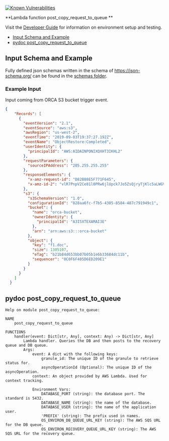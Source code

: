 [![Known Vulnerabilities](https://snyk.io/test/github/nasa/cumulus-orca/badge.svg?targetFile=tasks/post_copy_request_to_queue/requirements.txt)](https://snyk.io/test/github/nasa/cumulus-orca?targetFile=tasks/copy_files_to_archive/requirements.txt)

**Lambda function post_copy_request_to_queue **

Visit the [Developer Guide](https://nasa.github.io/cumulus-orca/docs/developer/development-guide/code/contrib-code-intro) for information on environment setup and testing.

- [Input Schema and Example](#input-schema)
- [pydoc post_copy_request_to_queue](#pydoc)

<a name="input-schema"></a>
## Input Schema and Example
Fully defined json schemas written in the schema of https://json-schema.org/ can be found in the [schemas folder](schemas).

### Example Input
Input coming from ORCA S3 bucket trigger event.
```json
{
    "Records": [
      {
        "eventVersion": "2.1",
        "eventSource": "aws:s3",
        "awsRegion": "us-west-2",
        "eventTime": "2019-09-03T19:37:27.192Z",
        "eventName": "ObjectRestore:Completed",
        "userIdentity": {
          "principalId": "AWS:AIDAINPONIXQXHT3IKHL2"
        },
        "requestParameters": {
          "sourceIPAddress": "205.255.255.255"
        },
        "responseElements": {
          "x-amz-request-id": "D82B88E5F771F645",
          "x-amz-id-2": "vlR7PnpV2Ce81l0PRw6jlUpck7Jo5ZsQjryTjKlc5aLWGVHPZLj5NeC6qMa0emYBDXOo6QBU0Wo="
        },
        "s3": {
          "s3SchemaVersion": "1.0",
          "configurationId": "828aa6fc-f7b5-4305-8584-487c791949c1",
          "bucket": {
            "name": "orca-bucket",
            "ownerIdentity": {
              "principalId": "A3I5XTEXAMAI3E"
            },
            "arn": "arn:aws:s3:::orca-bucket"
          },
          "object": {
            "key": "f1.doc",
            "size": 1305107,
            "eTag": "b21b84d653bb07b05b1e6b33684dc11b",
            "sequencer": "0C0F6F405D6ED209E1"
          }
        }
      }
    ]
  }
```

<a name="pydoc"></a>
## pydoc post_copy_request_to_queue
```
Help on module post_copy_request_to_queue:

NAME
    post_copy_request_to_queue

FUNCTIONS
    handler(event: Dict[str, Any], context: Any) -> Dict[str, Any]
        Lambda handler. Queries the DB and then posts to the recovery queue and DB queue.
        Args:
            event: A dict with the following keys:
                granule_id: The unique ID of the granule to retrieve status for.
                asyncOperationId (Optional): The unique ID of the asyncOperation.
            context: An object provided by AWS Lambda. Used for context tracking.
        
            Environment Vars:
                DATABASE_PORT (string): the database port. The standard is 5432.
                DATABASE_NAME (string): the name of the database.
                DATABASE_USER (string): the name of the application user.
                'PREFIX' (string): The prefix used in names. 
                OS_ENVIRON_DB_QUEUE_URL_KEY (string): The AWS SQS URL for the DB queue.
                OS_ENVIRON_RECOVERY_QUEUE_URL_KEY (string): The AWS SQS URL for the recovery queue.
```